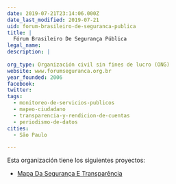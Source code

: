 ```yaml
---
date: 2019-07-21T23:14:06.000Z
date_last_modified: 2019-07-21
uid: forum-brasileiro-de-seguranca-publica
title: |
  Fórum Brasileiro De Segurança Pública
legal_name: 
description: |
  
org_type: Organización civil sin fines de lucro (ONG)
website: www.forumseguranca.org.br
year_founded: 2006
facebook: 
twitter: 
tags:
  - monitoreo-de-servicios-publicos
  - mapeo-ciudadano
  - transparencia-y-rendicion-de-cuentas
  - periodismo-de-datos
cities: 
  - São Paulo

---
```


Esta organización tiene los siguientes proyectos:

- [Mapa Da Segurança E Transparência](/proyectos/mapa-da-seguranca-e-transparencia)
